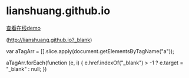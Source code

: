 # lianshuang.github.io
<a href="http://lianshuang.github.io" target="_blank">查看在线demo</a>

(http://lianshuang.github.io?_blank)

var aTagArr = [].slice.apply(document.getElementsByTagName("a"));

aTagArr.forEach(function (e, i) {
  e.href.indexOf("_blank") > -1 ? e.target = "_blank" : null;
})
